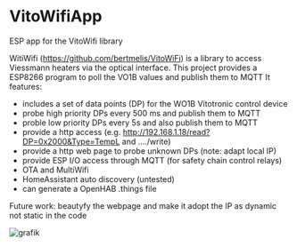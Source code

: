 # VitoWifiApp
 ESP app for the VitoWifi library

WitiWifi (https://github.com/bertmelis/VitoWiFi) is a library to access Viessmann heaters via the optical interface.
This project provides a ESP8266 program to poll the VO1B values and publish them to MQTT
It features: 

- includes a set of data points (DP) for the WO1B Vitotronic control device
- probe high priority DPs every 500 ms and publish them to MQTT
- proble low priority DPs every 5s and also publish them to MQTT
- provide a http access (e.g. http://192.168.1.18/read?DP=0x2000&Type=TempL and ..../write)
- provide a http web page to probe unknown DPs (note: adapt local IP)
- provide ESP I/O access through MQTT (for safety chain control relays)
- OTA and MultiWifi
- HomeAssistant auto discovery (untested)
- can generate a OpenHAB .things file



Future work: beautyfy the webpage and make it adopt the IP as dynamic not static in the code
 

![grafik](https://github.com/s0170071/VitoWifiApp/assets/33855380/33d6f335-ce6f-45c0-b095-62cf4fb4beeb)
